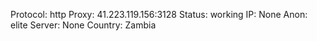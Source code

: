 Protocol: http
Proxy: 41.223.119.156:3128
Status: working
IP: None
Anon: elite
Server: None
Country: Zambia

